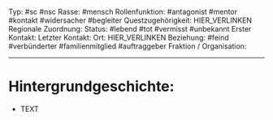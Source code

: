 Typ: #sc #nsc
Rasse: #mensch
Rollenfunktion: #antagonist #mentor #kontakt #widersacher #begleiter 
Questzugehörigkeit: HIER_VERLINKEN
Regionale Zuordnung:
Status: #lebend #tot #vermisst #unbekannt
Erster Kontakt:
Letzter Kontakt:
Ort: HIER_VERLINKEN
Beziehung: #feind #verbünderter #familienmitglied #auftraggeber
Fraktion / Organisation: 

---

# Hintergrundgeschichte:
- TEXT